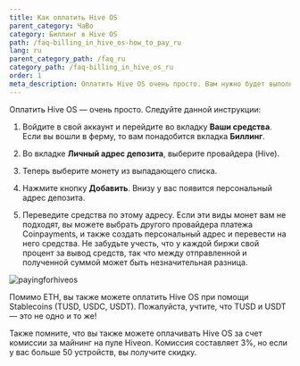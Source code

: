 ```yaml
---
title: Как оплатить Hive OS
parent_category: ЧаВо
category: Биллинг в Hive OS
path: /faq-billing_in_hive_os-how_to_pay_ru
lang: ru
parent_category_path: /faq_ru
category_path: /faq-billing_in_hive_os_ru
order: 1
meta_description: Оплатить Hive OS очень просто. Вам нужно будет выполнить всего несколько шагов, и эта инструкция подскажет вам, как сделать все правильно.
---
```

Оплатить Hive OS — очень просто. Следуйте данной инструкции:

1. Войдите в свой аккаунт и перейдите во вкладку **Ваши средства**. Если вы вошли в ферму, то вам понадобится вкладка **Биллинг**.

2. Во вкладке **Личный адрес депозита**, выберите провайдера (Hive).
3. Теперь выберите монету из выпадающего списка.
4. Нажмите кнопку **Добавить**. Внизу у вас появится персональный адрес депозита.
5. Переведите средства по этому адресу.
Если эти виды монет вам не подходят, вы можете выбрать другого провайдера платежа Coinpayments, и также создать персональный адрес и перевести на него средства. Не забудьте учесть, что у каждой биржи свой процент за вывод средств, так что между отправленной и полученной суммой может быть незначительная разница.


<img src="https://lbd.hiveos.farm/kb/images/payforhive.png" alt="payingforhiveos">


Помимо ETH, вы также можете оплатить Hive OS при помощи Stablecoins (TUSD, USDC, USDT). Пожалуйста, учтите, что TUSD и USDT — это не одно и то же!

Также помните, что вы также можете оплачивать Hive OS за счет комиссии за майнинг на пуле Hiveon. Комиссия составляет 3%, но если у вас больше 50 устройств, вы получите скидку. 
